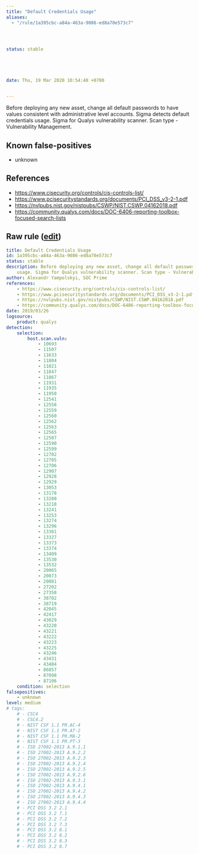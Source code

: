 ```yaml
---
title: "Default Credentials Usage"
aliases:
  - "/rule/1a395cbc-a84a-463a-9086-ed8a70e573c7"




status: stable





date: Thu, 19 Mar 2020 10:54:48 +0700


---
```


Before deploying any new asset, change all default passwords to have values consistent with administrative level accounts. Sigma detects default credentials usage. Sigma for Qualys vulnerability scanner. Scan type - Vulnerability Management.

<!--more-->


## Known false-positives

* unknown



## References

* https://www.cisecurity.org/controls/cis-controls-list/
* https://www.pcisecuritystandards.org/documents/PCI_DSS_v3-2-1.pdf
* https://nvlpubs.nist.gov/nistpubs/CSWP/NIST.CSWP.04162018.pdf
* https://community.qualys.com/docs/DOC-6406-reporting-toolbox-focused-search-lists


## Raw rule ([edit](https://github.com/SigmaHQ/sigma/edit/master/rules/compliance/default_credentials_usage.yml))
```yaml
title: Default Credentials Usage
id: 1a395cbc-a84a-463a-9086-ed8a70e573c7
status: stable
description: Before deploying any new asset, change all default passwords to have values consistent with administrative level accounts. Sigma detects default credentials
    usage. Sigma for Qualys vulnerability scanner. Scan type - Vulnerability Management.
author: Alexandr Yampolskyi, SOC Prime
references:
    - https://www.cisecurity.org/controls/cis-controls-list/
    - https://www.pcisecuritystandards.org/documents/PCI_DSS_v3-2-1.pdf
    - https://nvlpubs.nist.gov/nistpubs/CSWP/NIST.CSWP.04162018.pdf
    - https://community.qualys.com/docs/DOC-6406-reporting-toolbox-focused-search-lists
date: 2019/03/26
logsource:
    product: qualys
detection:
    selection:
        host.scan.vuln:
            - 10693
            - 11507
            - 11633
            - 11804
            - 11821
            - 11847
            - 11867
            - 11931
            - 11935
            - 11950
            - 12541
            - 12558
            - 12559
            - 12560
            - 12562
            - 12563
            - 12565
            - 12587
            - 12590
            - 12599
            - 12702
            - 12705
            - 12706
            - 12907
            - 12928
            - 12929
            - 13053
            - 13178
            - 13200
            - 13218
            - 13241
            - 13253
            - 13274
            - 13296
            - 13301
            - 13327
            - 13373
            - 13374
            - 13409
            - 13530
            - 13532
            - 20065
            - 20073
            - 20081
            - 27202
            - 27358
            - 38702
            - 38719
            - 42045
            - 42417
            - 43029
            - 43220
            - 43221
            - 43222
            - 43223
            - 43225
            - 43246
            - 43431
            - 43484
            - 86857
            - 87098
            - 87106
    condition: selection
falsepositives:
    - unknown
level: medium
# tags:
    # - CSC4
    # - CSC4.2
    # - NIST CSF 1.1 PR.AC-4
    # - NIST CSF 1.1 PR.AT-2
    # - NIST CSF 1.1 PR.MA-2
    # - NIST CSF 1.1 PR.PT-3
    # - ISO 27002-2013 A.9.1.1
    # - ISO 27002-2013 A.9.2.2
    # - ISO 27002-2013 A.9.2.3
    # - ISO 27002-2013 A.9.2.4
    # - ISO 27002-2013 A.9.2.5
    # - ISO 27002-2013 A.9.2.6
    # - ISO 27002-2013 A.9.3.1
    # - ISO 27002-2013 A.9.4.1
    # - ISO 27002-2013 A.9.4.2
    # - ISO 27002-2013 A.9.4.3
    # - ISO 27002-2013 A.9.4.4
    # - PCI DSS 3.2 2.1
    # - PCI DSS 3.2 7.1
    # - PCI DSS 3.2 7.2
    # - PCI DSS 3.2 7.3
    # - PCI DSS 3.2 8.1
    # - PCI DSS 3.2 8.2
    # - PCI DSS 3.2 8.3
    # - PCI DSS 3.2 8.7

```
